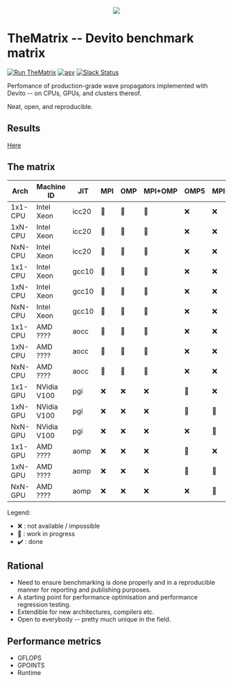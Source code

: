 <p align="center">
  <img src="https://raw.githubusercontent.com/devitocodes/devito/master/docs/source/_static/devito_logo.png">
</p>

# TheMatrix -- Devito benchmark matrix

[![Run TheMatrix](https://img.shields.io/badge/run-thematrix-brightgreen)](https://www.actionspanel.app/app/devitocodes/thematrix)
[![asv](http://img.shields.io/badge/benchmarked%20by-asv-blue.svg?style=flat)](https://devitocodes.github.io/devito-performance)
[![Slack Status](https://img.shields.io/badge/chat-on%20slack-%2336C5F0)](https://opesci-slackin.now.sh)

Perfomance of production-grade wave propagators implemented with Devito -- on CPUs,
GPUs, and clusters thereof.

Neat, open, and reproducible.

## Results

[Here](https://www.devitoproject.org/thematrix/)

## The matrix

| Arch    | Machine ID      |  JIT  | MPI      |  OMP     | MPI+OMP  | OMP5     | MPI+OMP5 |   ACC    | MPI+ACC  |
|---------|-----------------|-------|----------|----------| -------- | -------- | -------- | -------- | -------- |
| 1x1-CPU | Intel Xeon      | icc20 | :hammer: | :hammer: | :hammer: | :x:      | :x:      | :hammer: | :hammer: |
| 1xN-CPU | Intel Xeon      | icc20 | :hammer: | :hammer: | :hammer: | :x:      | :x:      | :hammer: | :hammer: |
| NxN-CPU | Intel Xeon      | icc20 | :hammer: | :hammer: | :hammer: | :x:      | :x:      | :hammer: | :hammer: |
| 1x1-CPU | Intel Xeon      | gcc10 | :hammer: | :hammer: | :hammer: | :x:      | :x:      | :hammer: | :hammer: |
| 1xN-CPU | Intel Xeon      | gcc10 | :hammer: | :hammer: | :hammer: | :x:      | :x:      | :hammer: | :hammer: |
| NxN-CPU | Intel Xeon      | gcc10 | :hammer: | :hammer: | :hammer: | :x:      | :x:      | :hammer: | :hammer: |
| 1x1-CPU | AMD    ????     | aocc  | :hammer: | :hammer: | :hammer: | :x:      | :x:      | :hammer: | :hammer: |
| 1xN-CPU | AMD    ????     | aocc  | :hammer: | :hammer: | :hammer: | :x:      | :x:      | :hammer: | :hammer: |
| NxN-CPU | AMD    ????     | aocc  | :hammer: | :hammer: | :hammer: | :x:      | :x:      | :hammer: | :hammer: |
| 1x1-GPU | NVidia V100     | pgi   | :x:      | :x:      | :x:      | :hammer: | :x:      | :hammer: | :x:      |
| 1xN-GPU | NVidia V100     | pgi   | :x:      | :x:      | :x:      | :hammer: | :hammer: | :hammer: | :hammer: |
| NxN-GPU | NVidia V100     | pgi   | :x:      | :x:      | :x:      | :x:      | :hammer: | :x:      | :hammer: |
| 1x1-GPU | AMD    ????     | aomp  | :x:      | :x:      | :x:      | :hammer: | :x:      | :x:      | :x:      |
| 1xN-GPU | AMD    ????     | aomp  | :x:      | :x:      | :x:      | :hammer: | :hammer: | :x:      | :x:      |
| NxN-GPU | AMD    ????     | aomp  | :x:      | :x:      | :x:      | :x:      | :hammer: | :x:      | :x:      |

Legend:
* :x: : not available / impossible
* :hammer: : work in progress
* :heavy_check_mark: : done


## Rational

* Need to ensure benchmarking is done properly and in a reproducible manner for
  reporting and publishing purposes.
* A starting point for performance optimisation and performance regression
  testing.
* Extendible for new architectures, compilers etc.
* Open to everybody -- pretty much unique in the field.

## Performance metrics

* GFLOPS
* GPOINTS
* Runtime
